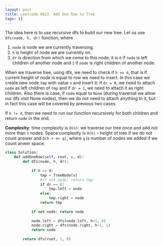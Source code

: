 ```yaml
---
layout: post
title: Leetcode 0623. Add One Row to Tree
tags: []
---
```


The idea here is to use recursive dfs to build our new tree. Let us use `dfs(node, h, dr)` function, where

1. `node` is node we are currently traversing.
2. `h` is height of node we are currently on.
3. `dr` is direction from which we come to this node, it is `0` if `node` is left children of another node and `1` if `node` is right children of another node.

When we traverse tree, using dfs, we need to check if `h == d`, that is if current height of node is equal to row we need to insert. In this case we create new node `tmp` with value `v` and insert it: if `dr = 0`, we need to attach `node` as left children of `tmp` and if `dr = 1`, we need to attach it as right children. Also there is case, if `node` equal to `None` (during traversal we allow our dfs visit None nodes), then we do not need to attach anything to it, but in fact this case will be covered by previous two cases.

If `h != d`, then we need to run our function recursively for both children and return `node` in the end.

**Complexity**: time complexity is `O(n)`: we traverse our tree once and add not more than `n` nodes. Space complexity is `O(h)` - height of tree if we do not count answer and `O(h + n+ q)`, where `q` is number of nodes we added if we count anwer space.

```python
class Solution:
    def addOneRow(self, root, v, d):
        def dfs(node, h, dr):
            
            if h == d:
                tmp = TreeNode(v)
                #if not node: return tmp
                if dr == 0:
                    tmp.left = node
                else:
                    tmp.right = node
                return tmp
            
            if not node: return node
            
            node.left = dfs(node.left, h+1, 0)
            node.right = dfs(node.right, h+1, 1)
            return node
            
        return dfs(root, 1, 0)
```
